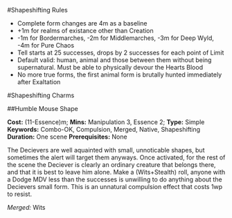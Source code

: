 #Shapeshifting Rules

 * Complete form changes are 4m as a baseline
 * +1m for realms of existance other than Creation
 * -1m for Bordermarches, -2m for Middlemarches, -3m for Deep Wyld, -4m for Pure Chaos
 * Tell starts at 25 successes, drops by 2 successes for each point of Limit
 * Default valid: human, animal and those between them without being supernatural.
Must be able to physically devour the Hearts Blood
 * No more true forms, the first animal form is brutally hunted immediately
after Exaltation

#Shapeshifting Charms

##Humble Mouse Shape

**Cost:** (11-Essence)m; **Mins:** Manipulation 3, Essence 2; **Type:** Simple
**Keywords:** Combo-OK, Compulsion, Merged, Native, Shapeshifting
**Duration:** One scene
**Prerequisites:** None

The Decievers are well aquainted with small, unnoticable shapes, but sometimes
the alert will target them anyways.  Once activated, for the rest of the scene
the Deciever is clearly an ordinary creature that belongs there, and that it
is best to leave him alone.  Make a (Wits+Stealth) roll, anyone with a Dodge
MDV less than the successes is unwilling to do anything about the Decievers
small form.  This is an unnatural compulsion effect that costs 1wp to resist.

*Merged:* Wits
